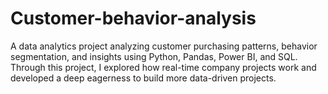 # Customer-behavior-analysis
A data analytics project analyzing customer purchasing patterns, behavior segmentation, and insights using Python, Pandas, Power BI, and SQL. Through this project, I explored how real-time company projects work and developed a deep eagerness to build more data-driven projects.
